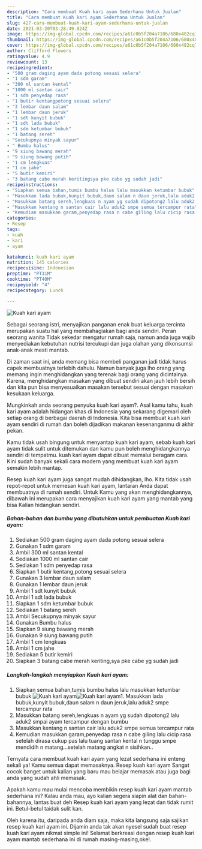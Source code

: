 ```yaml
---
description: "Cara membuat Kuah kari ayam Sederhana Untuk Jualan"
title: "Cara membuat Kuah kari ayam Sederhana Untuk Jualan"
slug: 427-cara-membuat-kuah-kari-ayam-sederhana-untuk-jualan
date: 2021-03-20T03:28:49.924Z
image: https://img-global.cpcdn.com/recipes/a61c0b5f204a7106/680x482cq70/kuah-kari-ayam-foto-resep-utama.jpg
thumbnail: https://img-global.cpcdn.com/recipes/a61c0b5f204a7106/680x482cq70/kuah-kari-ayam-foto-resep-utama.jpg
cover: https://img-global.cpcdn.com/recipes/a61c0b5f204a7106/680x482cq70/kuah-kari-ayam-foto-resep-utama.jpg
author: Clifford Flowers
ratingvalue: 4.9
reviewcount: 13
recipeingredient:
- "500 gram daging ayam dada potong sesuai selera"
- "1 sdm garam"
- "300 ml santan kental"
- "1000 ml santan cair"
- "1 sdm penyedap rasa"
- "1 butir kentangpotong sesuai selera"
- "3 lembar daun salam"
- "1 lembar daun jeruk"
- "1 sdt kunyit bubuk"
- "1 sdt lada bubuk"
- "1 sdm ketumbar bubuk"
- "1 batang sereh"
- "Secukupnya minyak sayur"
- " Bumbu halus"
- "9 siung bawang merah"
- "9 siung bawang putih"
- "1 cm lengkuas"
- "1 cm jahe"
- "5 butir kemiri"
- "3 batang cabe merah keritingsya pke cabe yg sudah jadi"
recipeinstructions:
- "Siapkan semua bahan,tumis bumbu halus lalu masukkan ketumbar bubuk"
- "Masukkan lada bubuk,kunyit bubuk,daun salam n daun jeruk,lalu aduk2 smpe tercampur rata"
- "Masukkan batang sereh,lengkuas n ayam yg sudah dipotong2 lalu aduk2 smpai ayam tercampur dengan bumbu"
- "Masukkan kentang n santan cair lalu aduk2 smpe semua tercampur rata"
- "Kemudian masukkan garam,penyedap rasa n cabe giling lalu cicip rasa setelah dirasa cukup pas lalu tuang santan kental n tunggu smpe mendidih n matang...setelah matang angkat n sisihkan.."
categories:
- Resep
tags:
- kuah
- kari
- ayam

katakunci: kuah kari ayam 
nutrition: 145 calories
recipecuisine: Indonesian
preptime: "PT31M"
cooktime: "PT40M"
recipeyield: "4"
recipecategory: Lunch

---
```



![Kuah kari ayam](https://img-global.cpcdn.com/recipes/a61c0b5f204a7106/680x482cq70/kuah-kari-ayam-foto-resep-utama.jpg)

Sebagai seorang istri, menyajikan panganan enak buat keluarga tercinta merupakan suatu hal yang membahagiakan bagi anda sendiri. Peran seorang  wanita Tidak sekedar mengatur rumah saja, namun anda juga wajib menyediakan kebutuhan nutrisi tercukupi dan juga olahan yang dikonsumsi anak-anak mesti mantab.

Di zaman  saat ini, anda memang bisa membeli panganan jadi tidak harus capek membuatnya terlebih dahulu. Namun banyak juga lho orang yang memang ingin menghidangkan yang terenak bagi orang yang dicintainya. Karena, menghidangkan masakan yang dibuat sendiri akan jauh lebih bersih dan kita pun bisa menyesuaikan masakan tersebut sesuai dengan masakan kesukaan keluarga. 



Mungkinkah anda seorang penyuka kuah kari ayam?. Asal kamu tahu, kuah kari ayam adalah hidangan khas di Indonesia yang sekarang digemari oleh setiap orang di berbagai daerah di Indonesia. Kita bisa membuat kuah kari ayam sendiri di rumah dan boleh dijadikan makanan kesenanganmu di akhir pekan.

Kamu tidak usah bingung untuk menyantap kuah kari ayam, sebab kuah kari ayam tidak sulit untuk ditemukan dan kamu pun boleh menghidangkannya sendiri di tempatmu. kuah kari ayam dapat dibuat memalui beragam cara. Kini sudah banyak sekali cara modern yang membuat kuah kari ayam semakin lebih mantap.

Resep kuah kari ayam juga sangat mudah dihidangkan, lho. Kita tidak usah repot-repot untuk memesan kuah kari ayam, lantaran Anda dapat membuatnya di rumah sendiri. Untuk Kamu yang akan menghidangkannya, dibawah ini merupakan cara menyajikan kuah kari ayam yang mantab yang bisa Kalian hidangkan sendiri.

<!--inarticleads1-->

##### Bahan-bahan dan bumbu yang dibutuhkan untuk pembuatan Kuah kari ayam:

1. Sediakan 500 gram daging ayam dada potong sesuai selera
1. Gunakan 1 sdm garam
1. Ambil 300 ml santan kental
1. Sediakan 1000 ml santan cair
1. Sediakan 1 sdm penyedap rasa
1. Siapkan 1 butir kentang,potong sesuai selera
1. Gunakan 3 lembar daun salam
1. Gunakan 1 lembar daun jeruk
1. Ambil 1 sdt kunyit bubuk
1. Ambil 1 sdt lada bubuk
1. Siapkan 1 sdm ketumbar bubuk
1. Sediakan 1 batang sereh
1. Ambil Secukupnya minyak sayur
1. Gunakan  Bumbu halus
1. Siapkan 9 siung bawang merah
1. Gunakan 9 siung bawang putih
1. Ambil 1 cm lengkuas
1. Ambil 1 cm jahe
1. Sediakan 5 butir kemiri
1. Siapkan 3 batang cabe merah keriting,sya pke cabe yg sudah jadi




<!--inarticleads2-->

##### Langkah-langkah menyiapkan Kuah kari ayam:

1. Siapkan semua bahan,tumis bumbu halus lalu masukkan ketumbar bubuk
<img src="https://img-global.cpcdn.com/steps/c20bed3a7da557b9/160x128cq70/kuah-kari-ayam-langkah-memasak-1-foto.jpg" alt="Kuah kari ayam"><img src="https://img-global.cpcdn.com/steps/14fdb8ea11b3d580/160x128cq70/kuah-kari-ayam-langkah-memasak-1-foto.jpg" alt="Kuah kari ayam">1. Masukkan lada bubuk,kunyit bubuk,daun salam n daun jeruk,lalu aduk2 smpe tercampur rata
1. Masukkan batang sereh,lengkuas n ayam yg sudah dipotong2 lalu aduk2 smpai ayam tercampur dengan bumbu
1. Masukkan kentang n santan cair lalu aduk2 smpe semua tercampur rata
1. Kemudian masukkan garam,penyedap rasa n cabe giling lalu cicip rasa setelah dirasa cukup pas lalu tuang santan kental n tunggu smpe mendidih n matang...setelah matang angkat n sisihkan..




Ternyata cara membuat kuah kari ayam yang lezat sederhana ini enteng sekali ya! Kamu semua dapat memasaknya. Resep kuah kari ayam Sangat cocok banget untuk kalian yang baru mau belajar memasak atau juga bagi anda yang sudah ahli memasak.

Apakah kamu mau mulai mencoba membikin resep kuah kari ayam mantab sederhana ini? Kalau anda mau, ayo kalian segera siapin alat dan bahan-bahannya, lantas buat deh Resep kuah kari ayam yang lezat dan tidak rumit ini. Betul-betul taidak sulit kan. 

Oleh karena itu, daripada anda diam saja, maka kita langsung saja sajikan resep kuah kari ayam ini. Dijamin anda tak akan nyesel sudah buat resep kuah kari ayam nikmat simple ini! Selamat berkreasi dengan resep kuah kari ayam mantab sederhana ini di rumah masing-masing,oke!.

